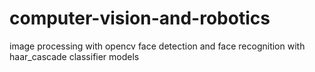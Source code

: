 # computer-vision-and-robotics
image processing with opencv
face detection and face recognition with haar_cascade classifier models
